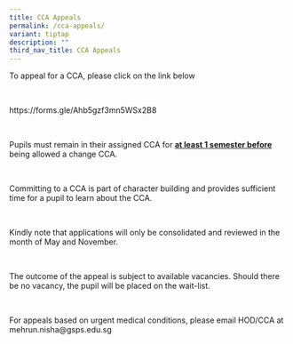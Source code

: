 ```yaml
---
title: CCA Appeals
permalink: /cca-appeals/
variant: tiptap
description: ""
third_nav_title: CCA Appeals
---
```

<p>To appeal for a CCA, please click on the link below</p>
<p>&nbsp;</p>
<p><a rel="noopener noreferrer nofollow" target="_blank">https://forms.gle/Ahb5gzf3mn5WSx2B8</a>
</p>
<p>&nbsp;</p>
<p>Pupils must remain in their assigned CCA for <strong><u>at least 1 semester before</u></strong> being
allowed a change CCA. &nbsp;</p>
<p>&nbsp;</p>
<p>Committing to a CCA is part of character building and provides sufficient
time for a pupil to learn about the CCA.</p>
<p>&nbsp;</p>
<p>Kindly note that applications will only be consolidated and reviewed in
the month of May and November.&nbsp;</p>
<p>&nbsp;</p>
<p>The outcome of the appeal is subject to available vacancies. Should there
be no vacancy, the pupil will be placed on the wait-list.</p>
<p>&nbsp;</p>
<p>For appeals based on urgent medical conditions, please email HOD/CCA at
<a rel="noopener noreferrer nofollow" target="_blank">mehrun.nisha@gsps.edu.sg</a>
</p>